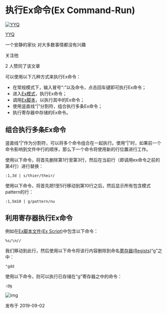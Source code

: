 # 执行Ex命令(Ex Command-Run)

[![YYQ](https://pic3.zhimg.com/v2-c4432de041354a82800b86e53483c9c7_xs.jpg?source=172ae18b)](https://www.zhihu.com/people/anthony.yuan)

[YYQ](https://www.zhihu.com/people/anthony.yuan)

一个安静的家伙 对大多数事情都没有兴趣

关注他

2 人赞同了该文章

可以使用以下几种方式来执行Ex命令：

- 在常规模式下，输入冒号“:”以及命令，点击回车键即可执行Ex命令；
- 进入[Ex模式](https://link.zhihu.com/?target=http%3A//yyq123.github.io/learn-vim/learn-vi-48-ExMode.html)，执行Ex命令；
- 调用[Ex脚本](https://link.zhihu.com/?target=http%3A//yyq123.github.io/learn-vim/learn-vi-48-05-ExScript.html)，以执行其中的Ex命令；
- 使用竖直线“|”分割符，组合执行多条Ex命令；
- 执行寄存器中存储的Ex命令。

## **组合执行多条Ex命令**

竖直线“|”作为分割符，可以将多个命令组合在一起执行。使用“|”时，如果前一个命令影响到文件中行的顺序，那么下一个命令将使用新的行位置进行工作。

使用以下命令，将首先删除第1行至第3行，然后在当前行（即调用ex命令之前的第4行）进行替换：

```vim
:1,3d | s/thier/their/
```

使用以下命令，将首先把1至5行移动到第10行之后，然后显示所有包含模式pattern的行：

```vim
:1,5m10 | g/pattern/nu
```

## **利用寄存器执行Ex命令**

例如在[Ex脚本文件(Ex Script)](https://link.zhihu.com/?target=https%3A//yyq123.github.io/learn-vim/samples/ExScript_Sample.vim)中包含以下命令：

```vim
%s/\n//
```

我们移动到此行，然后使用以下命令将该行内容删除到命名[寄存器(Regists)](https://link.zhihu.com/?target=http%3A//yyq123.github.io/learn-vim/learn-vi-12-Register.html)“g”之中：

```vim
"gdd
```

使用以下命令，则可以执行已存储在“g”寄存器之中的命令：

```vim
:@g
```

![img](https://pic1.zhimg.com/80/v2-fb4449c2e669778db57d901af5787bbc_720w.jpg)



发布于 2019-09-02